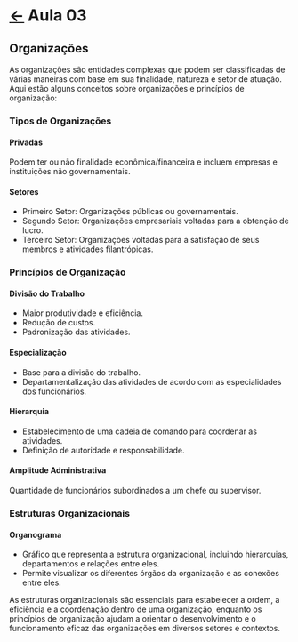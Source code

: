 # [&larr;](../index.md) Aula 03

## Organizações

As organizações são entidades complexas que podem ser classificadas de várias maneiras com base em sua finalidade, natureza e setor de atuação. Aqui estão alguns conceitos sobre organizações e princípios de organização:

### Tipos de Organizações

#### **Privadas**

Podem ter ou não finalidade econômica/financeira e incluem empresas e instituições não governamentais.

#### **Setores**

- Primeiro Setor: Organizações públicas ou governamentais.
- Segundo Setor: Organizações empresariais voltadas para a obtenção de lucro.
- Terceiro Setor: Organizações voltadas para a satisfação de seus membros e atividades filantrópicas.

### Princípios de Organização

#### **Divisão do Trabalho**

- Maior produtividade e eficiência.
- Redução de custos.
- Padronização das atividades.

#### **Especialização**

- Base para a divisão do trabalho.
- Departamentalização das atividades de acordo com as especialidades dos funcionários.

#### **Hierarquia**

- Estabelecimento de uma cadeia de comando para coordenar as atividades.
- Definição de autoridade e responsabilidade.

#### **Amplitude Administrativa**

Quantidade de funcionários subordinados a um chefe ou supervisor.

### Estruturas Organizacionais

#### **Organograma**

- Gráfico que representa a estrutura organizacional, incluindo hierarquias, departamentos e relações entre eles.
- Permite visualizar os diferentes órgãos da organização e as conexões entre eles.

As estruturas organizacionais são essenciais para estabelecer a ordem, a eficiência e a coordenação dentro de uma organização, enquanto os princípios de organização ajudam a orientar o desenvolvimento e o funcionamento eficaz das organizações em diversos setores e contextos.

